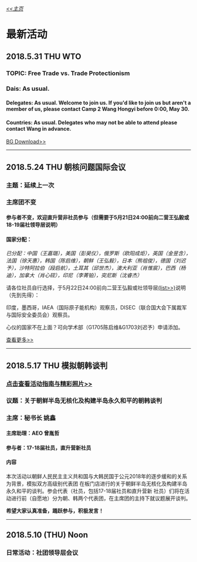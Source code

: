 *[<<主页](https://www.lsmun.club/)*

# 最新活动

## 2018.5.31 THU WTO

### TOPIC: Free Trade vs. Trade Protectionism

### Dais: As usual.

#### Delegates: As usual. Welcome to join us. If you'd like to join us but aren't a member of us, please contact Camp 2 Wang Hongyi before 0:00, May 30.

#### Countries: As usual. Delegates who may not be able to attend please contact Wang in advance.

[BG Download>>](/20180531WTO/第三次会议（贸易保护主义）.docx)

---

## 2018.5.24 THU 朝核问题国际会议

### 主题：延续上一次

### 主席团不变

#### 参与者不变，欢迎直升营非社员参与（但需要于5月21日24:00前向二营王弘毅或18-19届社领导层说明）

#### 国家分配：

*已分配：中国（王嘉璐），美国（彭昊仪），俄罗斯（欧阳成炬），英国（金昱含），法国（徐天惠），韩国（陈启维），朝鲜（王弘毅），日本（熊祖俊），德国（刘迟予），沙特阿拉伯（段启航），土耳其（邱世杰），澳大利亚（肖惟宸），巴西（杨迪），加拿大（肖心砚），印尼（李菁铂），突尼斯（沈睿杰）*

请各位社员自行选择，于5月22日24:00前向二营王弘毅或社领导层[(list>>)](https://www.lsmun.club/about)说明（先到先得）：

印度，墨西哥，IAEA（国际原子能机构）观察员，DISEC（联合国大会下属裁军与国际安全委员会）观察员。

心仪的国家不在上面？可向学术部（G1705陈启维&G1703刘迟予）申请添加。

[查看更多>>](https://www.lsmun.club/latest-activities/20180524朝韩)

---

## 2018.5.17 THU 模拟朝韩谈判

### [点击查看活动指南与精彩照片>>](https://www.lsmun.club/latest-activities/20180517朝韩)

### 议题：**关于朝鲜半岛无核化及构建半岛永久和平的朝韩谈判**

### 主席：秘书长 姚鑫

#### 主席助理：AEO 曾胤哲

#### 参与者：17-18届社员，直升营新社员

#### 内容

本次活动以朝鲜人民民主主义共和国与大韩民国于公元2018年的逐步缓和的关系为背景，模拟双方高级别代表团
在板门店进行的关于朝鲜半岛无核化及构建半岛永久和平的谈判。参会代表（社员，包括17-18届社员和直升营新
社员）们将在活动进行前（自愿地）分为朝、韩两个代表团，在主席团的主持下就议题展开谈判。

**希望大家认真准备，踊跃参与，积极发言！**

---

## 2018.5.10 (THU) Noon

### 日常活动：社团领导层会议
